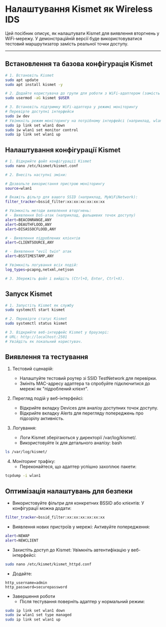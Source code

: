 # Налаштування Kismet як Wireless IDS

Цей посібник описує, як налаштувати Kismet для виявлення вторгнень у WiFi-мережу. У демонстраційній версії буде використовуватися тестовий маршрутизатор замість реальної точки доступу.

---

## Встановлення та базова конфігурація Kismet

```bash
# 1. Встановіть Kismet
sudo apt update
sudo apt install kismet -y

# 2. Додайте користувача до групи для роботи з WiFi-адаптером (замість $USER вкажіть ваше ім’я користувача)
sudo usermod -aG kismet $USER

# 3. Встановіть підтримку WiFi-адаптера у режимі моніторингу
# Перевірте доступні інтерфейси
sudo iw dev
# Увімкніть режим моніторингу на потрібному інтерфейсі (наприклад, wlan1)
sudo ip link set wlan1 down
sudo iw wlan1 set monitor control
sudo ip link set wlan1 up
```

## Налаштування конфігурації Kismet

```bash
# 1. Відкрийте файл конфігурації Kismet
sudo nano /etc/kismet/kismet.conf

# 2. Внесіть наступні зміни:

# Дозвольте використання пристрою моніторингу
source=wlan1

# Вкажіть фільтр для вашого SSID (наприклад, MyWiFiNetwork):
filter_tracker=bssid_filter:xx:xx:xx:xx:xx:xx

# Увімкніть методи виявлення вторгнень:
# - Виявлення DoS-атак (наприклад, фальшивих точок доступу)
alert=BEACONRANGE,ANY
alert=DEAUTHFLOOD,ANY
alert=DISASSOCFLOOD,ANY

# - Виявлення підроблених клієнтів
alert=CLIENTSOURCE,ANY

# - Виявлення "evil twin" атак
alert=BSSTIMESTAMP,ANY

# Увімкніть логування всіх подій:
log_types=pcapng,netxml,netjson

# 3. Збережіть файл і вийдіть (Ctrl+O, Enter, Ctrl+X).

```

## Запуск Kismet

```bash
# 1. Запустіть Kismet як службу
sudo systemctl start kismet

# 2. Перевірте статус Kismet
sudo systemctl status kismet

# 3. Відкрийте веб-інтерфейс Kismet у браузері:
# URL: http://localhost:2501
# Увійдіть як локальний користувач.
```

## Виявлення та тестування
1. Тестовий сценарій:
    - Налаштуйте тестовий роутер зі SSID TestNetwork для перевірки.
    - Змініть MAC-адресу адаптера та спробуйте підключитися до мережі як "підроблений клієнт".

2. Перегляд подій у веб-інтерфейсі:
    - Відкрийте вкладку Devices для аналізу доступних точок доступу.
    - Відкрийте вкладку Alerts для перегляду попереджень про підозрілу активність.

3. Логування:
    - Логи Kismet зберігаються у директорії /var/log/kismet/.
    - Використовуйте їх для детального аналізу:
bash

```bash 
ls /var/log/kismet/
```

4. Моніторинг трафіку:
    - Переконайтеся, що адаптер успішно захоплює пакети:
```bash
tcpdump -i wlan1
```

## Оптимізація налаштувань для безпеки
- Використовуйте фільтри для конкретних BSSID або клієнтів: У конфігурації можна додати:

```bash
filter_tracker=bssid_filter:xx:xx:xx:xx:xx:xx 
```

- Виявлення нових пристроїв у мережі: Активуйте попередження:

```bash
alert=NEWAP
alert=NEWCLIENT
```

- Захистіть доступ до Kismet: Увімкніть автентифікацію у веб-інтерфейсі:

```bash
sudo nano /etc/kismet/kismet_httpd.conf
```

- Додайте:
```plaintext
http_username=admin
http_password=securepassword
```

- Завершення роботи
    - Після тестування поверніть адаптер у нормальний режим:

```bash
sudo ip link set wlan1 down
sudo iw wlan1 set type managed
sudo ip link set wlan1 up
```